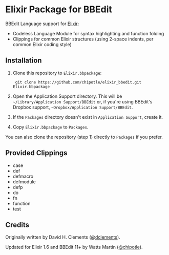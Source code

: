 # Elixir Package for BBEdit #

BBEdit Language support for [Elixir](http://elixir-lang.org):

* Codeless Language Module for syntax highlighting and function folding
* Clippings for common Elixir structures (using 2-space indents, per common Elixir coding style)

## Installation ##


1. Clone this  repository to `Elixir.bbpackage`:

        git clone https://github.com/chipotle/elixir_bbedit.git Elixir.bbpackage

2. Open the Application Support directory. This will be `~/Library/Application Support/BBEdit` or, if you're using BBEdit's Dropbox support, `~Dropbox/Application Support/BBEdit`.

3. If the `Packages` directory doesn't exist in `Application Support`, create it.

4. Copy `Elixir.bbpackage` to `Packages`.

You can also clone the repository (step 1) directly to `Packages` if you prefer.

## Provided Clippings ##

* case
* def
* defmacro
* defmodule
* defp
* do
* fn
* function
* test

## Credits ##

Originally written by David H. Clements ([@dclements](https://github.com/dclements)).

Updated for Elixir 1.6 and BBEdit 11+ by Watts Martin ([@chipotle](https://github.com/chipotle)).
